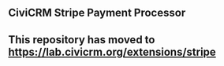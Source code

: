 CiviCRM Stripe Payment Processor
--------------------------------

## This repository has moved to https://lab.civicrm.org/extensions/stripe
